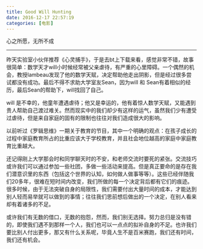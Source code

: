 ```yaml
---
title: Good Will Hunting
date: 2016-12-17 22:57:19
categories: [电影]
---
```

心之所愿，无所不成
<!--more -->
***
昨天实验室小伙伴推荐《心灵捕手》，于是去bt上下载来看，感觉非常不错，故事很简单：数学天才will小时候经常被父亲虐待，有严重的心里障碍。一个偶然的机会，教授lambeau发现了他的数学天赋，决定帮助他走出阴影，但是经过很多尝试都没有成功。最后不得不求助大学室友Sean，因为will 和 Sean有着相似的经历，最后Sean的帮助下，will找回了自己。

will 是不幸的，他童年遭遇虐待；他又是幸运的，他有着惊人数学天赋，又能遇到贵人帮助自己渡过难关。然而现实中的我们却少有这样的运气，虽然我们少有遭受过虐待，但是来自家庭的固有的限制也往往对我们造成很大的影响。

以前听过《罗辑思维》一期关于教育的节目，其中一个明确的观点：在孩子成长的过程中家庭教育所占的比重应该大于学校教育，并且社会地位越高的家庭中家庭教育比重越大。 

还记得刚上大学那会时和同学聊天时的不安，和老师交流时要死的紧张。交流技巧或许我们可以通过参加一些社团，多做一些活动来提高。但是真正要命的是存在我们潜意识里的东西（包括这个世界的认知，如何做人做事等等）。这些已经伴随我们20多年，很难在短时间内改变，我们所做的每一个决定背后都有它们的痕迹。很多时候，由于无法突破自身的局限性，我们需要付出大量时间的成本，才能达到别人轻而易举就可以做到的事情；往往我们思前想后做出的一个决定，在别人看来却有着诸多的不足。

或许我们有无数的借口，无数的抱怨，然而，我们别无选择。努力总归是没有错的，即使我们遇不到那样一个人，我们也可以一点点的拟补自身的不足。也许我们要比别人付出更多，那又有什么关系呢，毕竟人生不是百米赛跑，我们还有时间，我们还有机会。